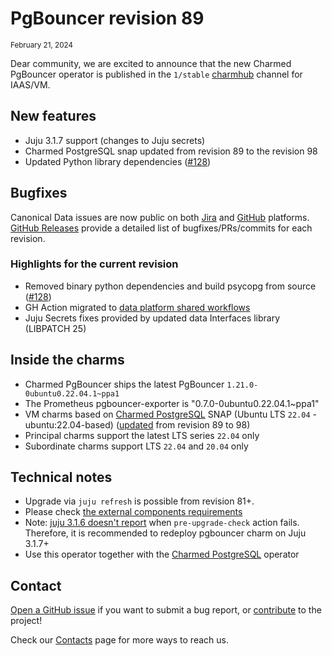 # PgBouncer revision 89

<sub>February 21, 2024</sub>

Dear community, we are excited to announce that the new Charmed PgBouncer operator is published in the `1/stable` [charmhub](https://charmhub.io/pgbouncer?channel=1/stable) channel for IAAS/VM.

## New features

* Juju 3.1.7 support (changes to Juju secrets)
* Charmed PostgreSQL snap updated from revision 89 to the revision 98
* Updated Python library dependencies ([#128](https://github.com/canonical/pgbouncer-operator/pull/128))

## Bugfixes

Canonical Data issues are now public on both [Jira](https://warthogs.atlassian.net/jira/software/c/projects/DPE/issues/) and [GitHub](https://github.com/canonical/pgbouncer-operator/issues) platforms. [GitHub Releases](https://github.com/canonical/pgbouncer-operator/releases) provide a detailed list of bugfixes/PRs/commits for each revision.

### Highlights for the current revision

* Removed binary python dependencies and build psycopg from source ([#128](https://github.com/canonical/pgbouncer-operator/pull/128))
* GH Action migrated to [data platform shared workflows](https://github.com/canonical/data-platform-workflows/)
* Juju Secrets fixes provided by updated data Interfaces library (LIBPATCH 25)

## Inside the charms

* Charmed PgBouncer ships the latest PgBouncer `1.21.0-0ubuntu0.22.04.1~ppa1`
* The Prometheus pgbouncer-exporter is "0.7.0-0ubuntu0.22.04.1~ppa1"
* VM charms based on [Charmed PostgreSQL](https://snapcraft.io/charmed-postgresql) SNAP (Ubuntu LTS `22.04` - ubuntu:22.04-based) ([updated](https://warthogs.atlassian.net/browse/DPE-3040) from revision 89 to 98)
* Principal charms support the latest LTS series `22.04` only
* Subordinate charms support LTS `22.04` and `20.04` only

## Technical notes

* Upgrade via `juju refresh` is possible from revision 81+.
* Please check [the external components requirements](/t/12307?channel=1/stable)
* Note: [juju 3.1.6 doesn't report](https://bugs.launchpad.net/juju/+bug/2037279) when `pre-upgrade-check` action fails. Therefore, it is recommended to redeploy pgbouncer charm on Juju 3.1.7+
* Use this operator together with the [Charmed PostgreSQL](https://charmhub.io/postgresql) operator

## Contact

[Open a GitHub issue](https://github.com/canonical/pgbouncer-operator/issues) if you want to submit a bug report, or [contribute](https://github.com/canonical/pgbouncer-operator/blob/main/CONTRIBUTING.md) to the project!

Check our [Contacts](/t/12305) page for more ways to reach us.
